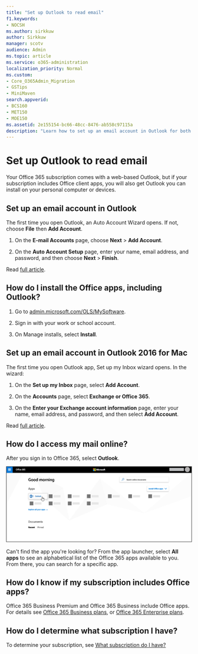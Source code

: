 ```yaml
---
title: "Set up Outlook to read email"
f1.keywords:
- NOCSH
ms.author: sirkkuw
author: Sirkkuw
manager: scotv
audience: Admin
ms.topic: article
ms.service: o365-administration
localization_priority: Normal
ms.custom:
- Core_O365Admin_Migration
- GSTips
- MiniMaven
search.appverid:
- BCS160
- MET150
- MOE150
ms.assetid: 2e155154-bc66-48cc-8476-ab558c97115a
description: "Learn how to set up an email account in Outlook for both Windows and Mac, and about installing Office apps and accessing emails online."
---
```


# Set up Outlook to read email

Your Office 365 subscription comes with a web-based Outlook, but if your subscription includes Office client apps, you will also get Outlook you can install on your personal computer or devices.
  
## Set up an email account in Outlook

The first time you open Outlook, an Auto Account Wizard opens. If not, choose **File** then **Add Account**.
  
1. On the **E-mail Accounts** page, choose **Next** \> **Add Account**.
    
2. On the **Auto Account Setup** page, enter your name, email address, and password, and then choose **Next** \> **Finish**.
    
Read [full article](https://support.office.com/article/6e27792a-9267-4aa4-8bb6-c84ef146101b.aspx).
  
## How do I install the Office apps, including Outlook?

1. Go to [admin.microsoft.com/OLS/MySoftware](https://admin.microsoft.com/OLS/MySoftware.aspx).
    
2. Sign in with your work or school account.
    
3. On Manage installs, select **Install**.
    
## Set up an email account in Outlook 2016 for Mac

The first time you open Outlook app, Set up my Inbox wizard opens. In the wizard: 
  
1. On the **Set up my Inbox** page, select **Add Account**.
    
2. On the **Accounts** page, select **Exchange or Office 365**.
    
3. On the **Enter your Exchange account information** page, enter your name, email address, and password, and then select **Add Account**.
    
Read [full article](https://support.office.com/article/6e27792a-9267-4aa4-8bb6-c84ef146101b.aspx#PickTab=Outlook_for_Mac). 
  
## How do I access my mail online?

After you sign in to Office 365, select **Outlook**.
  
![The Office 365 home page with the Outlook app highlighted](../media/3ceee838-9d85-4af3-95a6-fbcee11036f4.png)
  
Can't find the app you're looking for? From the app launcher, select **All apps** to see an alphabetical list of the Office 365 apps available to you. From there, you can search for a specific app. 
  
## How do I know if my subscription includes Office apps?

Office 365 Business Premium and Office 365 Business include Office apps. For details see [Office 365 Business plans](https://go.microsoft.com/fwlink/p/?LinkId=723731), or [Office 365 Enterprise plans](https://go.microsoft.com/fwlink/p/?LinkId=800029).
  
## How do I determine what subscription I have?

To determine your subscription, see [What subscription do I have?](../admin-overview/what-subscription-do-i-have.md)
  

